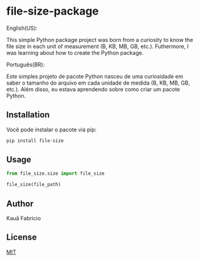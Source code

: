 # file-size-package

English(US):

This simple Python package project was born from a curiosity to know the file size in each unit of measurement (B, KB, MB, GB, etc.). Futhermore, I was learning about how to create the Python package.

Português(BR):

Este simples projeto de pacote Python nasceu de uma curiosidade em saber o tamanho do arquivo em cada unidade de medida (B, KB, MB, GB, etc.). Além disso, eu estava aprendendo sobre como criar um pacote Python.

## Installation

Você pode instalar o pacote via pip:

```bash
pip install file-size
```

## Usage

```python
from file_size.size import file_size

file_size(file_path)
```

## Author
Kauã Fabricio

## License
[MIT](https://choosealicense.com/licenses/mit)

